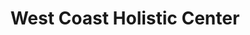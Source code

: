 ---
title: "West Coast Holistic Center"
url: /mission-hills/west-coast-holistic-center/
shop: cannabis
---